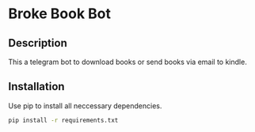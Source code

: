 # Broke Book Bot

## Description
This a telegram bot to download books or send books via email to kindle.

## Installation
Use pip to install all neccessary dependencies.
```bash
pip install -r requirements.txt
```
